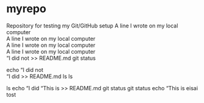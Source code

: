 # myrepo
Repository for testing my Git/GitHub setup
A line I wrote on my local computer  
A line I wrote on my local computer  
A line I wrote on my local computer  
A line I wrote on my local computer  
“I did not  >> README.md
git status

echo “I did not  
“I did  >> README.md
ls
ls


ls
echo “I did 
“This is >> README.md
git status
git status
echo “This is
eisai tost  
